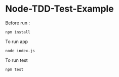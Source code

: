 # Node-TDD-Test-Example

Before run :

```
npm install
```

To run app 

```
node index.js
```

To run test

```
npm test
```